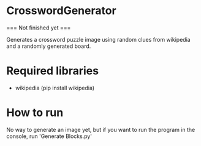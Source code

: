 # CrosswordGenerator
=== Not finished yet ===

Generates a crossword puzzle image using random clues from wikipedia and a randomly generated board.

# Required libraries
- wikipedia (pip install wikipedia)

# How to run
No way to generate an image yet, but if you want to run the program in the console, run 'Generate Blocks.py'

